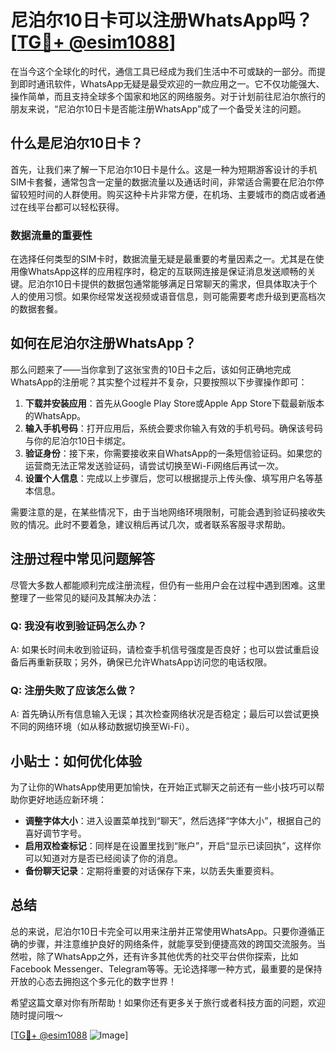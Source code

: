 # 尼泊尔10日卡可以注册WhatsApp吗？[[TG💪+ @esim1088](https://t.me/s/esim1088)]

在当今这个全球化的时代，通信工具已经成为我们生活中不可或缺的一部分。而提到即时通讯软件，WhatsApp无疑是最受欢迎的一款应用之一。它不仅功能强大、操作简单，而且支持全球多个国家和地区的网络服务。对于计划前往尼泊尔旅行的朋友来说，“尼泊尔10日卡是否能注册WhatsApp”成了一个备受关注的问题。

## 什么是尼泊尔10日卡？

首先，让我们来了解一下尼泊尔10日卡是什么。这是一种为短期游客设计的手机SIM卡套餐，通常包含一定量的数据流量以及通话时间，非常适合需要在尼泊尔停留较短时间的人群使用。购买这种卡片非常方便，在机场、主要城市的商店或者通过在线平台都可以轻松获得。

### 数据流量的重要性

在选择任何类型的SIM卡时，数据流量无疑是最重要的考量因素之一。尤其是在使用像WhatsApp这样的应用程序时，稳定的互联网连接是保证消息发送顺畅的关键。尼泊尔10日卡提供的数据包通常能够满足日常聊天的需求，但具体取决于个人的使用习惯。如果你经常发送视频或语音信息，则可能需要考虑升级到更高档次的数据套餐。

## 如何在尼泊尔注册WhatsApp？

那么问题来了——当你拿到了这张宝贵的10日卡之后，该如何正确地完成WhatsApp的注册呢？其实整个过程并不复杂，只要按照以下步骤操作即可：

1. **下载并安装应用**：首先从Google Play Store或Apple App Store下载最新版本的WhatsApp。
2. **输入手机号码**：打开应用后，系统会要求你输入有效的手机号码。确保该号码与你的尼泊尔10日卡绑定。
3. **验证身份**：接下来，你需要接收来自WhatsApp的一条短信验证码。如果您的运营商无法正常发送验证码，请尝试切换至Wi-Fi网络后再试一次。
4. **设置个人信息**：完成以上步骤后，您可以根据提示上传头像、填写用户名等基本信息。

需要注意的是，在某些情况下，由于当地网络环境限制，可能会遇到验证码接收失败的情况。此时不要着急，建议稍后再试几次，或者联系客服寻求帮助。

## 注册过程中常见问题解答

尽管大多数人都能顺利完成注册流程，但仍有一些用户会在过程中遇到困难。这里整理了一些常见的疑问及其解决办法：

### Q: 我没有收到验证码怎么办？
A: 如果长时间未收到验证码，请检查手机信号强度是否良好；也可以尝试重启设备后再重新获取；另外，确保已允许WhatsApp访问您的电话权限。

### Q: 注册失败了应该怎么做？
A: 首先确认所有信息输入无误；其次检查网络状况是否稳定；最后可以尝试更换不同的网络环境（如从移动数据切换至Wi-Fi）。

## 小贴士：如何优化体验

为了让你的WhatsApp使用更加愉快，在开始正式聊天之前还有一些小技巧可以帮助你更好地适应新环境：

- **调整字体大小**：进入设置菜单找到“聊天”，然后选择“字体大小”，根据自己的喜好调节字号。
- **启用双检查标记**：同样是在设置里找到“账户”，开启“显示已读回执”，这样你可以知道对方是否已经阅读了你的消息。
- **备份聊天记录**：定期将重要的对话保存下来，以防丢失重要资料。

## 总结

总的来说，尼泊尔10日卡完全可以用来注册并正常使用WhatsApp。只要你遵循正确的步骤，并注意维护良好的网络条件，就能享受到便捷高效的跨国交流服务。当然啦，除了WhatsApp之外，还有许多其他优秀的社交平台供你探索，比如Facebook Messenger、Telegram等等。无论选择哪一种方式，最重要的是保持开放的心态去拥抱这个多元化的数字世界！

希望这篇文章对你有所帮助！如果你还有更多关于旅行或者科技方面的问题，欢迎随时提问哦～ 

[[TG💪+ @esim1088](https://t.me/s/esim1088) ![Image](https://i.postimg.cc/4NQfJmqS/Snipaste-2025-05-13-00-14-12.png)]